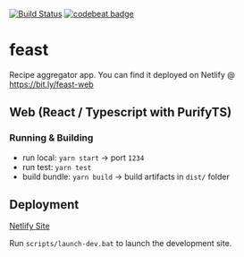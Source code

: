 [![Build Status](https://travis-ci.org/ddubson-feast-app/feast.svg?branch=master)](https://travis-ci.org/ddubson-feast-app/feast)
[![codebeat badge](https://codebeat.co/badges/b17a78c2-c882-4976-b308-7cd50e10a1f4)](https://codebeat.co/projects/github-com-ddubson-feast-app-feast-master)

# feast

Recipe aggregator app. You can find it deployed on Netlify @ https://bit.ly/feast-web

## Web (React / Typescript with PurifyTS)

### Running & Building

- run local: `yarn start` -> port `1234`
- run test: `yarn test`
- build bundle: `yarn build` -> build artifacts in `dist/` folder

## Deployment

[Netlify Site](https://app.netlify.com/sites/feast-web/overview)

Run `scripts/launch-dev.bat` to launch the development site.
